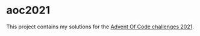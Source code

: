 # aoc2021

This project contains my solutions for the [Advent Of Code challenges 2021](https://adventofcode.com/2021).
